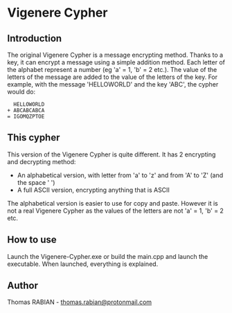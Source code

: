 # Vigenere Cypher

## Introduction

The original Vigenere Cypher is a message encrypting method. Thanks to a key, it can encrypt a message using a simple addition method. Each letter of the alphabet represent a number (eg 'a' = 1, 'b' = 2 etc.). The value of the letters of the message are added to the value of the letters of the key. For example, with the message 'HELLOWORLD' and the key 'ABC', the cypher would do:
```
  HELLOWORLD
+ ABCABCABCA
= IGOMQZPTOE
```

## This cypher

This version of the Vigenere Cypher is quite different. It has 2 encrypting and decrypting method:
- An alphabetical version, with letter from 'a' to 'z' and from 'A' to 'Z' (and the space ' ')
- A full ASCII version, encrypting anything that is ASCII

The alphabetical version is easier to use for copy and paste. However it is not a real Vigenere Cypher as the values of the letters are not 'a' = 1, 'b' = 2 etc.


## How to use

Launch the Vigenere-Cypher.exe or build the main.cpp and launch the executable. When launched, everything is explained.

## Author 

Thomas RABIAN - thomas.rabian@protonmail.com
